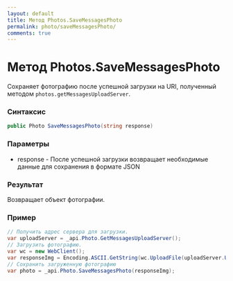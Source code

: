 ```yaml
---
layout: default
title: Метод Photos.SaveMessagesPhoto
permalink: photo/saveMessagesPhoto/
comments: true
---
```

# Метод Photos.SaveMessagesPhoto
Сохраняет фотографию после успешной загрузки на URI, полученный методом `photos.getMessagesUploadServer`.
### Синтаксис
``` csharp
public Photo SaveMessagesPhoto(string response)
```
### Параметры
* response - После успешной загрузки возвращает необходимые данные для сохранения в формате JSON

### Результат
Возвращает объект фотографии.

### Пример
``` csharp
// Получить адрес сервера для загрузки.
var uploadServer = _api.Photo.GetMessagesUploadServer();
// Загрузить фотографию.
var wc = new WebClient();
var responseImg = Encoding.ASCII.GetString(wc.UploadFile(uploadServer.UploadUrl, @"vk.png"));
// Сохранить загруженную фотографию
var photo = _api.Photo.SaveMessagesPhoto(responseImg);
```

